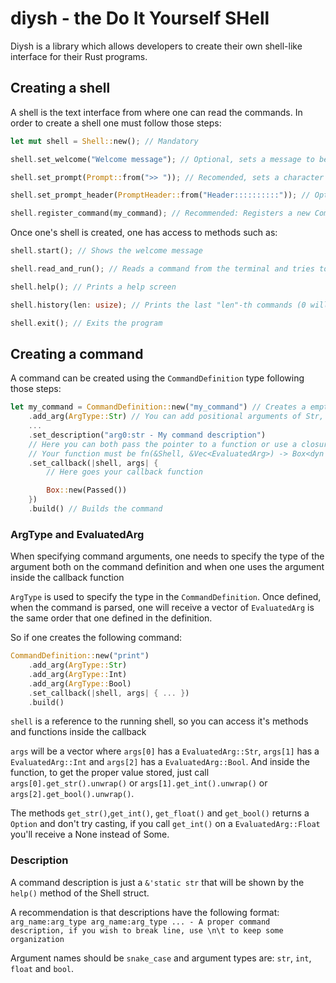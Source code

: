 # diysh - the Do It Yourself SHell

Diysh is a library which allows developers to create their own shell-like interface for their Rust programs.

## Creating a shell

A shell is the text interface from where one can read the commands. In order to create a shell one must follow those steps:
```rust
let mut shell = Shell::new(); // Mandatory

shell.set_welcome("Welcome message"); // Optional, sets a message to be shown when one calls shell.start();

shell.set_prompt(Prompt::from(">> ")); // Recomended, sets a character sequence to indicate where the command is going to be written

shell.set_prompt_header(PromptHeader::from("Header::::::::::")); // Optional, sets a line to be displayed over the prompt, in order to separate the lines

shell.register_command(my_command); // Recommended: Registers a new CommandDefinition. One can call this method multiple times
```

Once one's shell is created, one has access to methods such as:

```rust
shell.start(); // Shows the welcome message

shell.read_and_run(); // Reads a command from the terminal and tries to parse it to some defined command

shell.help(); // Prints a help screen

shell.history(len: usize); // Prints the last "len"-th commands (0 will show all the saved history)

shell.exit(); // Exits the program
```

## Creating a command

A command can be created using the ```CommandDefinition``` type following those steps:

```rust
let my_command = CommandDefinition::new("my_command") // Creates a empty command with given name
    .add_arg(ArgType::Str) // You can add positional arguments of Str, Int, Float and Bool
    ...
    .set_description("arg0:str - My command description")
    // Here you can both pass the pointer to a function or use a closure that will be called when this command is called
    // Your function must be fn(&Shell, &Vec<EvaluatedArg>) -> Box<dyn CommandStatus>
    .set_callback(|shell, args| {
        // Here goes your callback function

        Box::new(Passed())
    })
    .build() // Builds the command
```

### ArgType and EvaluatedArg
When specifying command arguments, one needs to specify the type of the argument both on the command definition and when one uses the argument inside the callback function

```ArgType``` is used to specify the type in the ```CommandDefinition```. Once defined, when the command is parsed, one will receive a vector of ```EvaluatedArg``` is the same order that one defined in the definition.

So if one creates the following command:

```rust
CommandDefinition::new("print")
    .add_arg(ArgType::Str)
    .add_arg(ArgType::Int)
    .add_arg(ArgType::Bool)
    .set_callback(|shell, args| { ... })
    .build()
```

```shell``` is a reference to the running shell, so you can access it's methods and functions inside the callback

```args``` will be a vector where ```args[0]``` has a ```EvaluatedArg::Str```, ```args[1]``` has a ```EvaluatedArg::Int``` and ```args[2]``` has a ```EvaluatedArg::Bool```. And inside the function, to get the proper value stored, just call ```args[0].get_str().unwrap()``` or ```args[1].get_int().unwrap()``` or ```args[2].get_bool().unwrap()```.

The methods ```get_str()```,```get_int()```, ```get_float()``` and ```get_bool()``` returns a ```Option``` and don't try casting, if you call ```get_int()``` on a ```EvaluatedArg::Float``` you'll receive a None instead of Some.

### Description
A command description is just a ```&'static str``` that will be shown by the ```help()``` method of the Shell struct.

A recommendation is that descriptions have the following format:
```arg_name:arg_type arg_name:arg_type ... - A proper command description, if you wish to break line, use \n\t to keep some organization```

Argument names should be ```snake_case``` and argument types are: ```str```, ```int```, ```float``` and ```bool```.